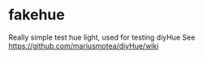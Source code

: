 # fakehue
Really simple test hue light, used for testing diyHue
See https://github.com/mariusmotea/diyHue/wiki
